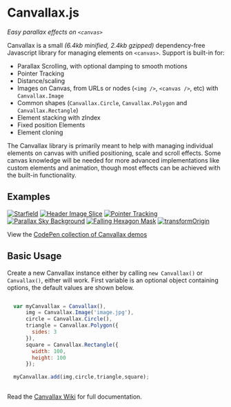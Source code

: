 # Canvallax.js
*Easy parallax effects on `<canvas>`*

Canvallax is a small *(6.4kb minified, 2.4kb gzipped)* dependency-free Javascript library for managing elements on `<canvas>`. Support is built-in for:

- Parallax Scrolling, with optional damping to smooth motions
- Pointer Tracking
- Distance/scaling
- Images on Canvas, from URLs or nodes (`<img />`, `<canvas />`, etc) with `Canvallax.Image`
- Common shapes (`Canvallax.Circle`, `Canvallax.Polygon` and `Canvallax.Rectangle`)
- Element stacking with zIndex
- Fixed position Elements
- Element cloning

The Canvallax library is primarily meant to help with managing individual elements on canvas with unified positioning, scale and scroll effects. Some canvas knowledge will be needed for more advanced implementations like custom elements and animation, though most effects can be achieved with the built-in functionality.


## Examples

[![Starfield](http://brokensquare.com/Code/Canvallax.js/img/starfield.gif)](http://codepen.io/shshaw/pen/EVdzLV) [![Header Image Slice](http://brokensquare.com/Code/Canvallax.js/img/header-slice.gif)](http://codepen.io/shshaw/pen/bVQROG)  [![Pointer Tracking](http://brokensquare.com/Code/Canvallax.js/img/pointer.gif)](http://codepen.io/shshaw/pen/RWEJMG) [![Parallax Sky Background](http://brokensquare.com/Code/Canvallax.js/img/sky.gif)](http://codepen.io/shshaw/pen/ZbExyV) [![Falling Hexagon Mask](http://brokensquare.com/Code/Canvallax.js/img/hexagons.gif)](http://codepen.io/shshaw/pen/dYdvww) [![transformOrigin](http://brokensquare.com/Code/Canvallax.js/img/transform-origin.gif)](http://codepen.io/shshaw/pen/LpMbvZ)

View the [CodePen collection of Canvallax demos](http://codepen.io/collection/DrxbPo/)


## Basic Usage

Create a new Canvallax instance either by calling `new Canvallax()` or `Canvallax()`, either will work. First variable is an optional object containing options, the default values are shown below.

```javascript

  var myCanvallax = Canvallax(),
      img = Canvallax.Image('image.jpg'),
      circle = Canvallax.Circle(),
      triangle = Canvallax.Polygon({
        sides: 3
      }),
      square = Canvallax.Rectangle({
        width: 100,
        height: 100
      });
  
  myCanvallax.add(img,circle,triangle,square);
  
```

Read the [Canvallax Wiki](https://github.com/shshaw/Canvallax.js/wiki/) for full documentation.
